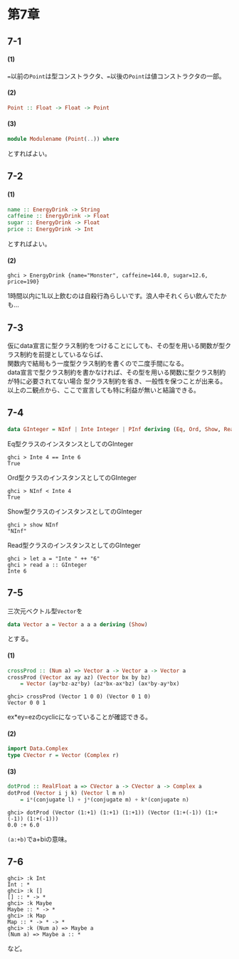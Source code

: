 # 第7章
## 7-1
#### (1)
`=`以前の`Point`は型コンストラクタ、`=`以後の`Point`は値コンストラクタの一部。

#### (2)
```haskell
Point :: Float -> Float -> Point
```

#### (3)
```haskell
module Modulename (Point(..)) where
```
とすればよい。  
## 7-2
#### (1)
```haskell
name :: EnergyDrink -> String
caffeine :: EnergyDrink -> Float
sugar :: EnergyDrink -> Float
price :: EnergyDrink -> Int
```
とすればよい。
#### (2)
```hasekell
ghci > EnergyDrink {name="Monster", caffeine=144.0, sugar=12.6, price=190}
```
1時間以内に1L以上飲むのは自殺行為らしいです。浪人中それくらい飲んでたかも...
## 7-3
仮にdata宣言に型クラス制約をつけることにしても、その型を用いる関数が型クラス制約を前提としているならば、  
関数内で結局もう一度型クラス制約を書くので二度手間になる。  
data宣言で型クラス制約を書かなければ、その型を用いる関数に型クラス制約が特に必要されてない場合    型クラス制約を省き、一般性を保つことが出来る。   
以上の二観点から、ここで宣言しても特に利益が無いと結論できる。
## 7-4
```haskell
data GInteger = NInf | Inte Integer | PInf deriving (Eq, Ord, Show, Read)
```
Eq型クラスのインスタンスとしてのGInteger
```
ghci > Inte 4 == Inte 6
True
```
Ord型クラスのインスタンスとしてのGInteger
```
ghci > NInf < Inte 4
True
```
Show型クラスのインスタンスとしてのGInteger
```
ghci > show NInf
"NInf"
```
Read型クラスのインスタンスとしてのGInteger
```
ghci > let a = "Inte " ++ "6"
ghci > read a :: GInteger
Inte 6
```
## 7-5
三次元ベクトル型`Vector`を
```haskell
data Vector a = Vector a a a deriving (Show)
```
とする。
#### (1)
```haskell
crossProd :: (Num a) => Vector a -> Vector a -> Vector a
crossProd (Vector ax ay az) (Vector bx by bz) 
	= Vector (ay*bz-az*by) (az*bx-ax*bz) (ax*by-ay*bx)
```
```
ghci> crossProd (Vector 1 0 0) (Vector 0 1 0)
Vector 0 0 1
```
ex*ey=ezのcyclicになっていることが確認できる。
#### (2)
```haskell
import Data.Complex
type CVector r = Vector (Complex r)
```

#### (3)
```haskell
dotProd :: RealFloat a => CVector a -> CVector a -> Complex a
dotProd (Vector i j k) (Vector l m n) 
	= i*(conjugate l) + j*(conjugate m) + k*(conjugate n)
```
```
ghci> dotProd (Vector (1:+1) (1:+1) (1:+1)) (Vector (1:+(-1)) (1:+(-1)) (1:+(-1)))
0.0 :+ 6.0
```
`(a:+b)`でa+biの意味。
## 7-6
```
ghci> :k Int
Int : *
ghci> :k []
[] :: * -> *
ghci> :k Maybe
Maybe :: * -> *
ghci> :k Map
Map :: * -> * -> *
ghci> :k (Num a) => Maybe a
(Num a) => Maybe a :: *
```
など。
